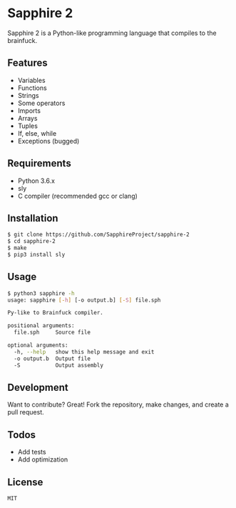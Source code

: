 # Sapphire 2

Sapphire 2 is a Python-like programming language that compiles to the brainfuck.

## Features

  - Variables
  - Functions
  - Strings
  - Some operators
  - Imports
  - Arrays
  - Tuples
  - If, else, while
  - Exceptions (bugged)

## Requirements

  - Python 3.6.x
  - sly
  - C compiler (recommended gcc or clang)

## Installation

```sh
$ git clone https://github.com/SapphireProject/sapphire-2
$ cd sapphire-2
$ make
$ pip3 install sly
```

## Usage

```sh
$ python3 sapphire -h
usage: sapphire [-h] [-o output.b] [-S] file.sph

Py-like to Brainfuck compiler.

positional arguments:
  file.sph     Source file

optional arguments:
  -h, --help   show this help message and exit
  -o output.b  Output file
  -S           Output assembly
```

## Development

Want to contribute? Great!
Fork the repository, make changes, and create a pull request.

## Todos

 - Add tests
 - Add optimization

License
----
`MIT`
